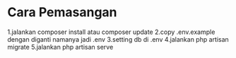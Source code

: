 # Cara Pemasangan

1.jalankan composer install atau composer update
2.copy .env.example dengan diganti namanya jadi .env
3.setting db di .env
4.jalankan php artisan migrate
5.jalankan php artisan serve
